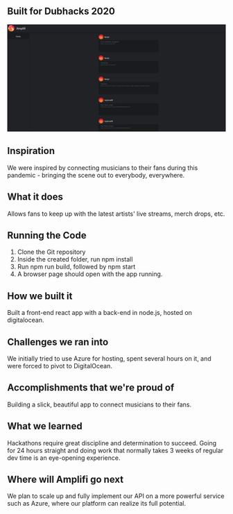 ## Built for Dubhacks 2020

![Screenshot of Amplifi](amplifi_screenshot.jpg)

## Inspiration

We were inspired by connecting musicians to their fans during this pandemic - bringing the scene out to everybody, everywhere.

## What it does

Allows fans to keep up with the latest artists' live streams, merch drops, etc.

## Running the Code
1. Clone the Git repository
2. Inside the created folder, run npm install
3. Run npm run build, followed by npm start
4. A browser page should open with the app running.

## How we built it

Built a front-end react app with a back-end in node.js, hosted on digitalocean.

## Challenges we ran into

We initially tried to use Azure for hosting, spent several hours on it, and were forced to pivot to DigitalOcean.

## Accomplishments that we're proud of

Building a slick, beautiful app to connect musicians to their fans.

## What we learned

Hackathons require great discipline and determination to succeed. Going for 24 hours straight and doing work that normally takes 3 weeks of regular dev time is an eye-opening experience.

## Where will Amplifi go next

We plan to scale up and fully implement our API on a more powerful service such as Azure, where our platform can realize its full potential.
